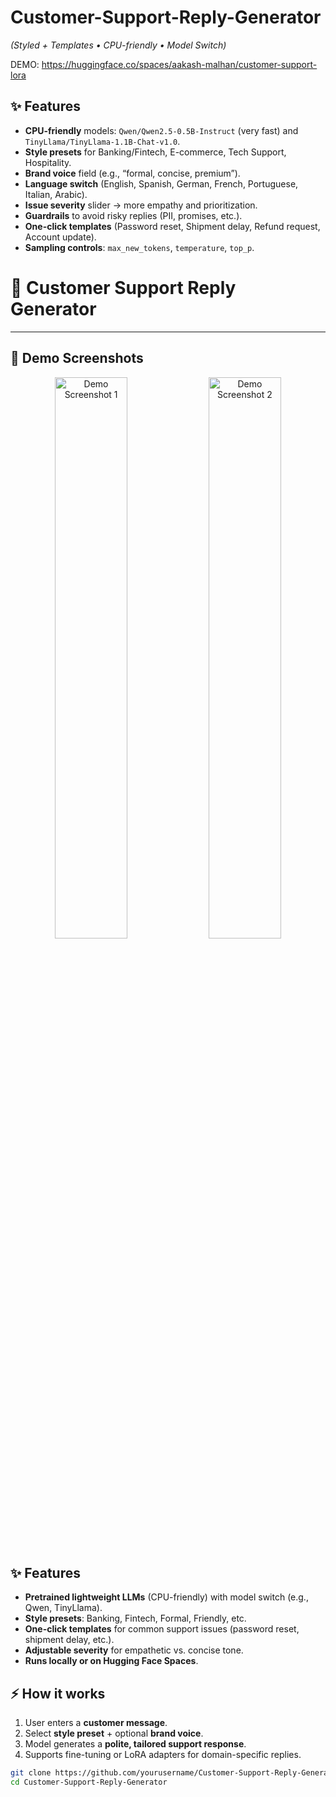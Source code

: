 # Customer-Support-Reply-Generator

*(Styled + Templates • CPU-friendly • Model Switch)*

DEMO: https://huggingface.co/spaces/aakash-malhan/customer-support-lora


## ✨ Features
- **CPU-friendly** models: `Qwen/Qwen2.5-0.5B-Instruct` (very fast) and `TinyLlama/TinyLlama-1.1B-Chat-v1.0`.
- **Style presets** for Banking/Fintech, E-commerce, Tech Support, Hospitality.
- **Brand voice** field (e.g., “formal, concise, premium”).
- **Language switch** (English, Spanish, German, French, Portuguese, Italian, Arabic).
- **Issue severity** slider → more empathy and prioritization.
- **Guardrails** to avoid risky replies (PII, promises, etc.).
- **One-click templates** (Password reset, Shipment delay, Refund request, Account update).
- **Sampling controls**: `max_new_tokens`, `temperature`, `top_p`.
# 🤖 Customer Support Reply Generator   

---

## 📸 Demo Screenshots  

<div align="center">

<img src="images/screenshot1.png" alt="Demo Screenshot 1" width="48%"/>  
<img src="images/screenshot2.png" alt="Demo Screenshot 2" width="48%"/>  

</div>

## ✨ Features  

- **Pretrained lightweight LLMs** (CPU-friendly) with model switch (e.g., Qwen, TinyLlama).  
- **Style presets**: Banking, Fintech, Formal, Friendly, etc.  
- **One-click templates** for common support issues (password reset, shipment delay, etc.).  
- **Adjustable severity** for empathetic vs. concise tone.  
- **Runs locally or on Hugging Face Spaces**.  


## ⚡ How it works  

1. User enters a **customer message**.  
2. Select **style preset** + optional **brand voice**.  
3. Model generates a **polite, tailored support response**.  
4. Supports fine-tuning or LoRA adapters for domain-specific replies.   

```bash
git clone https://github.com/yourusername/Customer-Support-Reply-Generator.git
cd Customer-Support-Reply-Generator
